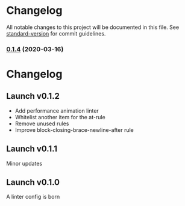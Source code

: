 # Changelog

All notable changes to this project will be documented in this file. See [standard-version](https://github.com/conventional-changelog/standard-version) for commit guidelines.

### [0.1.4](https://github.com/Jam3/stylelint-config-jam3/compare/v0.1.3...v0.1.4) (2020-03-16)

# Changelog

## Launch v0.1.2

- Add performance animation linter
- Whitelist another item for the at-rule
- Remove unused rules
- Improve block-closing-brace-newline-after rule

## Launch v0.1.1

Minor updates

## Launch v0.1.0

A linter config is born
